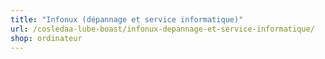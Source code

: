 ```yaml
---
title: "Infonux (dépannage et service informatique)"
url: /cosledaa-lube-boast/infonux-depannage-et-service-informatique/
shop: ordinateur
---
```

